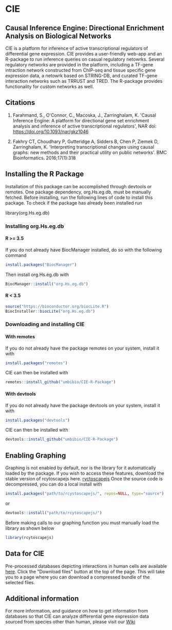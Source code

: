 # CIE
## Causal Inference Engine: Directional Enrichment Analysis on Biological Networks

CIE is a platform for inference of active transcriptional regulators of differential gene expression. CIE provides a user-friendly web-app and an R-package to run inference queries on casual regulatory netowrks. Several regulatory networks are provided in the platform, including a TF-gene intraction network constructed from ChIP-seq and tissue specific gene expression data, a netowrk based on STRING-DB, and curated TF-gene interaction networks such as TRRUST and TRED. The R-package provides functionality for custom networks as well. 

## Citations 
1) Farahmand, S., O'Connor, C., Macoska, J., Zarringhalam, K. 'Causal Inference Engine: A platform for directional gene set enrichment analysis and inference of active transcriptional regulators', NAR doi:  https://doi.org/10.1093/nar/gkz1046

2) Fakhry CT, Choudhary P, Gutteridge A, Sidders B, Chen P, Ziemek D, Zarringhalam, K. 'Interpreting transcriptional changes using causal graphs: new methods and their practical utility on public networks'. BMC Bioinformatics. 2016;17(1):318

## Installing the R Package

Installation of this package can be accomplished through devtools or remotes. One package dependency, org.Hs.eg.db, must be manually fetched.  Before installing, run the following lines of code to install this package.  To check if the package has already been installed run

library(org.Hs.eg.db)

### Installing org.Hs.eg.db

#### R >= 3.5
If you do not already have BiocManager installed, do so with the following command
```R
install.packages("BiocManager")
```
Then install org.Hs.eg.db with
```R
BiocManager::install("org.Hs.eg.db")
```

#### R < 3.5
```R
source("https://bioconductor.org/biocLite.R")
BiocInstaller::biocLite("org.Hs.eg.db")
```

### Downloading and installing CIE
#### With remotes
If you do not already have the package remotes on your system, install it with
```R
install.packages("remotes")
```
CIE can then be installed with
```R
remotes::install_github("umbibio/CIE-R-Package")
```
#### With devtools
If you do not already have the package devtools on your system, install it with
```R
install.packages("devtools")
```
CIE can then be installed with
```R
devtools::install_github("umbibio/CIE-R-Package")
```

## Enabling Graphing
Graphing is not enabled by default, nor is the library for it automatically loaded by the package.  If you wish to access these features, download the stable version of rcytoscapejs here.
[ryctoscapejs](https://github.com/cytoscape/cyjShiny/releases/tag/v0.0.7)
Once the source code is decompressed, you can do a local install with
```R
install.packages("path/to/rcystoscapejs/", repos=NULL, type="source")
```
or
```R
devtools::install("path/to/rcytoscapejs/")
```
Before making calls to our graphing function you must manually load the library as shown below
```R
library(rcytoscapejs)
```

## Data for CIE
Pre-processed databases depicting interactions in human cells are available [here](https://umbibio.math.umb.edu/cie/app).  Click the "Download files" button at the top of the page.  This will take you to a page where you can download a compressed bundle of the selected files.

## Additional information
For more information, and guidance on how to get information from databases so that CIE can analyze differential gene expression data sourced from species other than human, please visit our [Wiki](https://github.com/umbibio/CIE/wiki)
